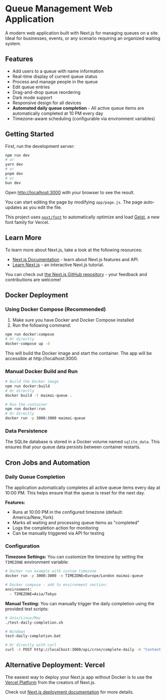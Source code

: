 # Queue Management Web Application

A modern web application built with Next.js for managing queues on a site. Ideal for businesses, events, or any scenario requiring an organized waiting system.

## Features

- Add users to a queue with name information
- Real-time display of current queue status
- Process and manage people in the queue
- Edit queue entries
- Drag-and-drop queue reordering
- Dark mode support
- Responsive design for all devices
- **Automated daily queue completion** - All active queue items are automatically completed at 10 PM every day
- Timezone-aware scheduling (configurable via environment variables)

## Getting Started

First, run the development server:

```bash
npm run dev
# or
yarn dev
# or
pnpm dev
# or
bun dev
```

Open [http://localhost:3000](http://localhost:3000) with your browser to see the result.

You can start editing the page by modifying `app/page.js`. The page auto-updates as you edit the file.

This project uses [`next/font`](https://nextjs.org/docs/app/building-your-application/optimizing/fonts) to automatically optimize and load [Geist](https://vercel.com/font), a new font family for Vercel.

## Learn More

To learn more about Next.js, take a look at the following resources:

- [Next.js Documentation](https://nextjs.org/docs) - learn about Next.js features and API.
- [Learn Next.js](https://nextjs.org/learn) - an interactive Next.js tutorial.

You can check out [the Next.js GitHub repository](https://github.com/vercel/next.js) - your feedback and contributions are welcome!

## Docker Deployment

### Using Docker Compose (Recommended)

1. Make sure you have Docker and Docker Compose installed
2. Run the following command:

```bash
npm run docker:compose
# Or directly
docker-compose up -d
```

This will build the Docker image and start the container. The app will be accessible at http://localhost:3000.

### Manual Docker Build and Run

```bash
# Build the Docker image
npm run docker:build
# Or directly
docker build -t maimai-queue .

# Run the container
npm run docker:run
# Or directly
docker run -p 3000:3000 maimai-queue
```

### Data Persistence

The SQLite database is stored in a Docker volume named `sqlite_data`. This ensures that your queue data persists between container restarts.

## Cron Jobs and Automation

### Daily Queue Completion

The application automatically completes all active queue items every day at 10:00 PM. This helps ensure that the queue is reset for the next day.

**Features:**
- Runs at 10:00 PM in the configured timezone (default: America/New_York)
- Marks all waiting and processing queue items as "completed"
- Logs the completion action for monitoring
- Can be manually triggered via API for testing

### Configuration

**Timezone Settings:**
You can customize the timezone by setting the `TIMEZONE` environment variable:

```bash
# Docker run example with custom timezone
docker run -p 3000:3000 -e TIMEZONE=Europe/London maimai-queue

# Docker compose - add to environment section:
environment:
  - TIMEZONE=Asia/Tokyo
```

**Manual Testing:**
You can manually trigger the daily completion using the provided test scripts:

```bash
# Unix/Linux/Mac
./test-daily-completion.sh

# Windows
test-daily-completion.bat

# Or directly with curl
curl -X POST http://localhost:3000/api/cron/complete-daily -H "Content-Type: application/json"
```

## Alternative Deployment: Vercel

The easiest way to deploy your Next.js app without Docker is to use the [Vercel Platform](https://vercel.com/new?utm_medium=default-template&filter=next.js&utm_source=create-next-app&utm_campaign=create-next-app-readme) from the creators of Next.js.

Check out [Next.js deployment documentation](https://nextjs.org/docs/app/building-your-application/deploying) for more details.
